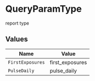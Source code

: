 # QueryParamType

report type


## Values

| Name             | Value            |
| ---------------- | ---------------- |
| `FirstExposures` | first_exposures  |
| `PulseDaily`     | pulse_daily      |